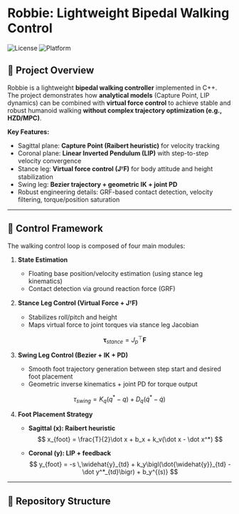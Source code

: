 # Robbie: Lightweight Bipedal Walking Control

![License](https://img.shields.io/badge/license-MIT-blue.svg)
![Platform](https://img.shields.io/badge/platform-MuJoCo%20%7C%20C++-green)

## 📌 Project Overview
Robbie is a lightweight **bipedal walking controller** implemented in C++.  
The project demonstrates how **analytical models** (Capture Point, LIP dynamics) can be combined with **virtual force control** to achieve stable and robust humanoid walking **without complex trajectory optimization (e.g., HZD/MPC)**.

**Key Features:**
- Sagittal plane: **Capture Point (Raibert heuristic)** for velocity tracking
- Coronal plane: **Linear Inverted Pendulum (LIP)** with step-to-step velocity convergence
- Stance leg: **Virtual force control (JᵀF)** for body attitude and height stabilization
- Swing leg: **Bezier trajectory + geometric IK + joint PD**
- Robust engineering details: GRF-based contact detection, velocity filtering, torque/position saturation

---

## 🚀 Control Framework
The walking control loop is composed of four main modules:

1. **State Estimation**  
   - Floating base position/velocity estimation (using stance leg kinematics)  
   - Contact detection via ground reaction force (GRF)  

2. **Stance Leg Control (Virtual Force + JᵀF)**  
   - Stabilizes roll/pitch and height  
   - Maps virtual force to joint torques via stance leg Jacobian  

   $$
   \boldsymbol{\tau}_{stance} = J_p^\top \mathbf{F}
   $$

3. **Swing Leg Control (Bezier + IK + PD)**  
   - Smooth foot trajectory generation between step start and desired foot placement  
   - Geometric inverse kinematics + joint PD for torque output  

  $$
   \tau_{swing} = K_q (q^* - q) + D_q (\dot q^* - \dot q)
  $$


4. **Foot Placement Strategy**  
   - **Sagittal (x): Raibert heuristic**
   $$
    x_{foot} = \frac{T}{2}\dot x + b_x + k_v(\dot x - \dot x^*)
   $$

   - **Coronal (y): LIP + feedback**
   $$
     y_{foot} = -s \,\widehat{y}_{td} + k_y\bigl(\dot{\widehat{y}}_{td} - \dot y^*_{td}\bigr) + b_y^{(s)}
   $$


---

## 📂 Repository Structure
